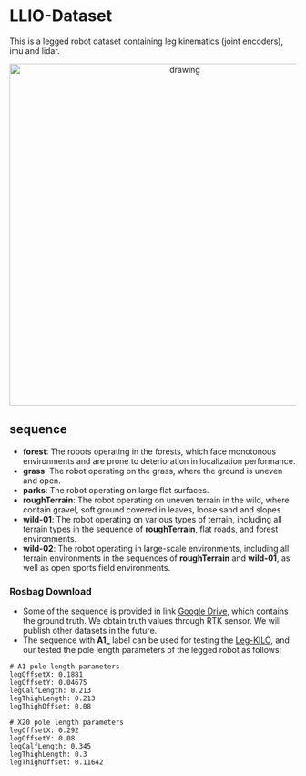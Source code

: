 # LLIO-Dataset
This is a legged robot dataset containing leg kinematics (joint encoders), imu and lidar.

<p align='center'>
    <img src="https://github.com/GuCJ-Acc/LLIO-Dataset/blob/master/figure/dataset-wildOvervie.png" alt="drawing" width="600"/>
</p>


## sequence
- **forest**: The robots operating in the forests, which face monotonous environments and are prone to deterioration in localization performance.
- **grass**: The robot operating on the grass, where the ground is uneven and open.
- **parks**: The robot operating on large flat surfaces.
- **roughTerrain**:  The robot operating on uneven terrain in the wild, where contain gravel, soft ground covered in leaves, loose sand and slopes.
- **wild-01**: The robot operating on various types of terrain, including all terrain types in the sequence of **roughTerrain**, flat roads, and forest environments.
- **wild-02**: The robot operating in large-scale environments, including all terrain environments in the sequences of **roughTerrain** and **wild-01**, as well as open sports field environments.


### Rosbag Download
- Some of the sequence is provided in link [Google Drive](https://drive.google.com/drive/folders/1w2_4lR7wVIgLpnxfRJwVT1kJBXl-jMyI), which contains the ground truth. We obtain truth values through RTK sensor. We will publish other datasets in the future.
- The sequence with **A1_** label can be used for testing the [Leg-KILO](https://github.com/ouguangjun/Leg-KILO), and our tested the pole length parameters of the legged robot as follows:

```
# A1 pole length parameters
legOffsetX: 0.1881
legOffsetY: 0.04675
legCalfLength: 0.213
legThighLength: 0.213
legThighOffset: 0.08

# X20 pole length parameters
legOffsetX: 0.292
legOffsetY: 0.08
legCalfLength: 0.345
legThighLength: 0.3
legThighOffset: 0.11642
```


